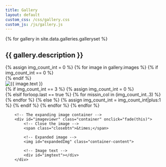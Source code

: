 ```yaml
---
title: Gallery
layout: default
custom_css: /css/gallery.css
custom_js: /js/gallery.js
---
```


<section>
<!-- For each gallery make rows of max 4 images -->
<!-- First iteration adds row -->
<!-- End row div when has to add new row or if it is the last item -->
<!-- Need to add empty column if not filled with images -->
{% for gallery in site.data.galleries.galleryset %}
    <h2>{{ gallery.description }}</h2>
    {% assign img_count_int = 0 %}
    {% for image in gallery.images %}
        {% if img_count_int == 0 %}
    <div class="row">
        {% endif %}
        <div class="column">
            <img src="{{ site.data.galleries.thumnaifolder }}/{{ image.name }}" alt="{{ image.text }}" 
            onclick="myFunction(this,'{{ site.data.galleries.imagefolder }}/{{ image.name }}');">
        </div>
        {% if img_count_int == 3 %}
            {% assign img_count_int = 0 %}
    </div>
        {% elsif forloop.last == true %}
            {% for missin_col in (img_count_int..3) %}
        <div class="column"></div>
            {% endfor %}
    </div>
        {% else %}
            {% assign img_count_int = img_count_int|plus:1 %}
        {% endif %}
    {% endfor %}
{% endfor %}

        <!-- The expanding image container -->
        <div id="imageviewr" class="container" onclick="fade(this)">
            <!-- Close the image -->
            <span class="closebtn">&times;</span>
    
            <!-- Expanded image -->
            <img id="expandedImg" class="container-content">
    
            <!-- Image text -->
            <div id="imgtext"></div>
        </div>

</section>